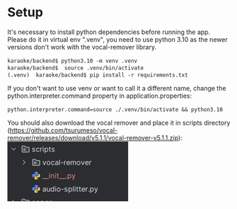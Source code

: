 # Setup
It's necessary to install python dependencies before running the app. Please do it in virtual env ".venv", you need to use python 3.10 as the newer versions don't work with the vocal-remover library.
```
karaoke/backend$ python3.10 -m venv .venv
karaoke/backend$  source .venv/bin/activate
(.venv)  karaoke/backend$ pip install -r requirements.txt
```
If you don't want to use venv or want to call it a different name, change the python.interpreter.command property in application.properties:
```
python.interpreter.command=source ./.venv/bin/activate && python3.10
```

You should also download the vocal remover and place it in scripts directory (https://github.com/tsurumeso/vocal-remover/releases/download/v5.1.1/vocal-remover-v5.1.1.zip):
![images/vocal-remover-position.png](images/vocal-remover-position.png)
